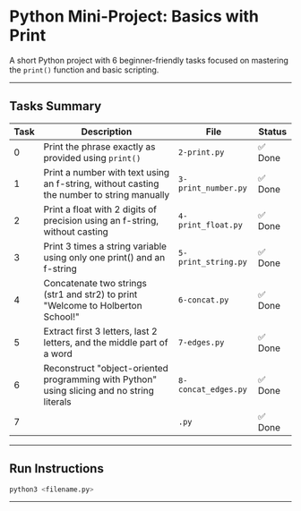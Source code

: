 # Python Mini-Project: Basics with Print

A short Python project with 6 beginner-friendly tasks focused on mastering the `print()` function and basic scripting.

---

## Tasks Summary

| Task | Description                                          | File         | Status |
| ---- | ---------------------------------------------------- | ------------ | ------ |
| 0    | Print the phrase exactly as provided using `print()` | `2-print.py` | ✅ Done |
| 1    | Print a number with text using an f-string, without casting the number to string manually |`3-print_number.py`| ✅ Done |
| 2    | Print a float with 2 digits of precision using an f-string, without casting|`4-print_float.py`|✅ Done|
| 3    | Print 3 times a string variable using only one print() and an f-string|`5-print_string.py`|✅ Done|
| 4    |Concatenate two strings (str1 and str2) to print "Welcome to Holberton School!"|`6-concat.py`|✅ Done|
| 5    | Extract first 3 letters, last 2 letters, and the middle part of a word|`7-edges.py`|✅ Done|
| 6    |Reconstruct "object-oriented programming with Python" using slicing and no string literals|`8-concat_edges.py`|✅ Done|
| 7    |    |`.py`|✅ Done|
---

## Run Instructions

```bash
python3 <filename.py>
```

---
